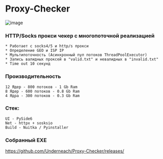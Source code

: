 # Proxy-Checker

![image](https://github.com/Underneach/Proxy-Checker/assets/137613889/6a0efbab-9a0f-45f4-a651-7fdfb5aed735)


### HTTP/Socks прокси чекер с многопоточной реализацией

    * Работает с socks4/5 и http/s прокси
    * Определение GEO и ISP IP
    * Мультипоточность (Асинхронный пул потоков ThreadPoolExecutor)
    * Запись валидных проксей в "valid.txt" и невалидных в "invalid.txt"
    * Time out 10 секунд

### Производительность
    12 Ядер - 800 потоков - 1 Gb Ram
    8 Ядер - 600 потоков - 0.8 Gb Ram
    4 Ядра - 300 потоков - 0.3 Gb Ram

### Стек:
    UI - PySide6
    Net - httpx + sosksio
    Build - Nuitka / Pyinstaller
    

### Собранный EXE
https://github.com/Underneach/Proxy-Checker/releases/
